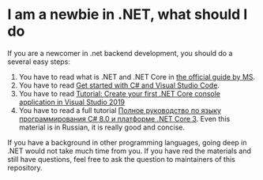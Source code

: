 # I am a newbie in .NET, what should I do

If you are a newcomer in .net backend development, you should do a several easy steps:

1. You have to read what is .NET and .NET Core in [the official guide by MS](https://docs.microsoft.com/en-us/dotnet/core/).
2. You have to read [Get started with C# and Visual Studio Code](https://docs.microsoft.com/en-us/dotnet/core/tutorials/with-visual-studio-code).
3. You have to read [Tutorial: Create your first .NET Core console application in Visual Studio 2019](https://docs.microsoft.com/en-us/dotnet/core/tutorials/with-visual-studio?tabs=csharp)
4. You have to read a full tutorial [Полное руководство по языку программирования С# 8.0 и платформе .NET Core 3](https://metanit.com/sharp/tutorial/). Even this material is in Russian, it is really good and concise.

If you have a background in other programming languages, going deep in .NET would not take much time from you. If you have red the materials and still have questions, feel free to ask the question to maintainers of this repository.
